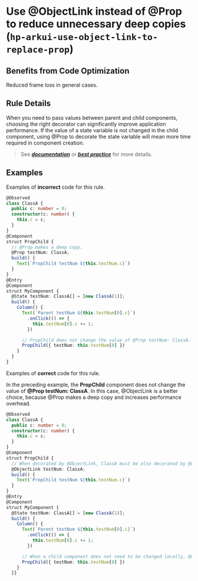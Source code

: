 # Use @ObjectLink instead of @Prop to reduce unnecessary deep copies (`hp-arkui-use-object-link-to-replace-prop`)

## Benefits from Code Optimization
Reduced frame loss in general cases.

## Rule Details
When you need to pass values between parent and child components, choosing the right decorator can significantly improve application performance. If the value of a state variable is not changed in the child component, using @Prop to decorate the state variable will mean more time required in component creation. 

> See [***documentation***](https://developer.huawei.com/consumer/{{region}}/doc/harmonyos-guides-{{apiVersion}}/ide_hp-arkui-use-object-link-to-replace-prop-{{apiVersion}}) or [***best practice***](https://developer.huawei.com/consumer/cn/doc/best-practices-V5/bpta-component-reuse-V5#section4470171391314) for more details.

## Examples

Examples of **incorrect** code for this rule.

```ts
@Observed
class ClassA {
  public c: number = 0;
  constructor(c: number) {
    this.c = c;
  }
}
@Component
struct PropChild {
  // @Prop makes a deep copy.
  @Prop testNum: ClassA;
  build() {
    Text(`PropChild testNum ${this.testNum.c}`)
  }
}
@Entry
@Component
struct MyComponent {
  @State testNum: ClassA[] = [new ClassA(1)];
  build() {
    Column() {
      Text(`Parent testNum ${this.testNum[0].c}`)
        .onClick(() => {
          this.testNum[0].c += 1;
        })

      // PropChild does not change the value of @Prop testNum: ClassA. Therefore, @ObjectLink is a better choice.
      PropChild({ testNum: this.testNum[0] })
    }
  }
}
```
Examples of **correct** code for this rule.

In the preceding example, the **PropChild** component does not change the value of **@Prop testNum: ClassA**. In this case, @ObjectLink is a better choice, because @Prop makes a deep copy and increases performance overhead. 

```ts
@Observed
class ClassA {
  public c: number = 0;
  constructor(c: number) {
    this.c = c;
  }
}
@Component
struct PropChild {
  // When decorated by @ObjectLink, ClassA must be also decorated by @Observed.
  @ObjectLink testNum: ClassA;
  build() {
    Text(`PropChild testNum ${this.testNum.c}`)
  }
}
@Entry
@Component
struct MyComponent {
  @State testNum: ClassA[] = [new ClassA(1)];
  build() {
    Column() {
      Text(`Parent testNum ${this.testNum[0].c}`)
        .onClick(() => {
          this.testNum[0].c += 1;
        })

      // When a child component does not need to be changed locally, @ObjectLink is preferred over @Prop, whose deep copy can result in an increase in overhead.
      PropChild({ testNum: this.testNum[0] })
    }
  }}
```